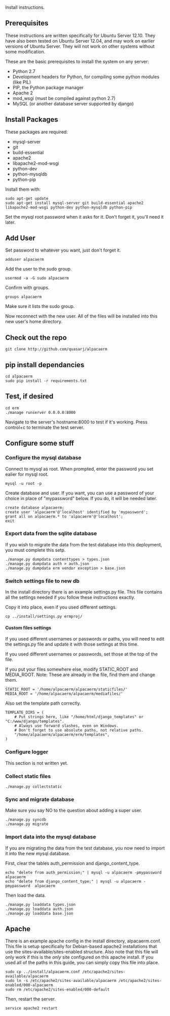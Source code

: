 Install instructions.

## Prerequisites
These instructions are written specifically for Ubuntu Server 12.10.
They have also been tested on Ubuntu Server 12.04, and may work on earlier
versions of Ubuntu Server. They will not work on other systems without 
some modification.


These are the basic prerequisites to install the system on any server:

* Python 2.7
* Development headers for Python, for compiling some python modules (like PIL)
* PIP, the Python package manager
* Apache 2
* mod_wsgi (must be compiled against python 2.7)
* MySQL (or another database server supported by django)


## Install Packages

These packages are required:

* mysql-server
* git
* build-essential
* apache2
* libapache2-mod-wsgi
* python-dev
* python-mysqldb
* python-pip

Install them with:
```
sudo apt-get update
sudo apt-get install mysql-server git build-essential apache2 libapache2-mod-wsgi python-dev python-mysqldb python-pip
```

Set the mysql root password when it asks for it.
Don't forget it, you'll need it later.

## Add User

Set password to whatever you want, just don't forget it.
```
adduser alpacaerm
```

Add the user to the sudo group.
```
usermod -a -G sudo alpacaerm
```

Confirm with groups.
```
groups alpacaerm
```
Make sure it lists the sudo group.


Now reconnect with the new user. All of the files will be
installed into this new user's home directory.


## Check out the repo
```
git clone http://github.com/quasarj/alpacaerm
```

## pip install dependancies
```
cd alpacaerm
sudo pip install -r requirements.txt
```

## Test, if desired
```
cd erm
./manage runserver 0.0.0.0:8000
```

Navigate to the server's hostname:8000 to test if it's working.
Press control+c to terminate the test server.

## Configure some stuff

### Configure the mysql database
Connect to mysql as root. When prompted, enter the password you set ealier
for mysql root.
```
mysql -u root -p
```

Create database and user. If you want, you can use a password of your choice
in place of "mypassword" below. If you do, it will be needed later.
```
create database alpacaerm;
create user 'alpacaerm'@'localhost' identified by 'mypassword';
grant all on alpacaerm.* to 'alpacaerm'@'localhost';
exit
```

### Export data from the sqlite database
If you wish to migrate the data from the test database into this
deployment, you must complete this setp.

```
./manage.py dumpdata contenttypes > types.json
./manage.py dumpdata auth > auth.json
./manage.py dumpdata erm vendor exception > base.json
```


### Switch settings file to new db
In the install directory there is an example settings.py file.
This file contains all the settings needed if you follow these 
instructions exactly. 

Copy it into place, even if you used different settings.
```
cp ../install/settings.py ermproj/
```

#### Custom files settings
If you used different usernames or passwords
or paths, you will need to edit the settings.py file and 
update it with those settings at this time.

If you used different usernames or passwords, set those at the top of the file.

If you put your files somewhere else, modify STATIC_ROOT and MEDIA_ROOT.
Note: These are already in the file, find them and change them.
```
STATIC_ROOT = '/home/alpacaerm/alpacaerm/staticfiles/'
MEDIA_ROOT = '/home/alpacaerm/alpacaerm/mediafiles/'
```

Also set the template path correctly.
```
TEMPLATE_DIRS = (
    # Put strings here, like "/home/html/django_templates" or "C:/www/django/templates".
    # Always use forward slashes, even on Windows.
    # Don't forget to use absolute paths, not relative paths.
    "/home/alpacaerm/alpacaerm/erm/templates",
)
```

### Configure logger
This section is not written yet.

### Collect static files
```
./manage.py collectstatic
```

### Sync and migrate database
Make sure you say NO to the question about adding a super user.

```
./manage.py syncdb
./manage.py migrate
```


### Import data into the mysql database
If you are migrating the data from the test database, you now need to
import it into the new mysql database.

First, clear the tables auth_permission and django_content_type.
```
echo "delete from auth_permission;" | mysql -u alpacaerm -pmypassword alpacaerm
echo "delete from django_content_type;" | mysql -u alpacaerm -pmypassword  alpacaerm
```

Then load the data.
```
./manage.py loaddata types.json
./manage.py loaddata auth.json
./manage.py loaddata base.json
```

## Apache

There is an example apache config in the install directory, alpacaerm.conf.
This file is setup specifically for Debian-based apache2 installations
that use the sites-available/sites-enabled structure. Also note that this
file will only work if this is the *only* site configured on this apache
install. If you used all of the paths in this guide, you can simply
copy this file into place.

```
sudo cp ../install/alpacaerm.conf /etc/apache2/sites-available/alpacaerm
sudo ln -s /etc/apache2/sites-available/alpacaerm /etc/apache2/sites-enabled/000-alpacaerm
sudo rm /etc/apache2/sites-enabled/000-default
```

Then, restart the server.
```
service apache2 restart
```
